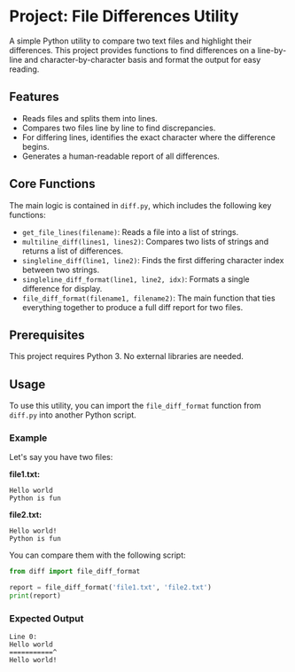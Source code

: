 # Project: File Differences Utility

A simple Python utility to compare two text files and highlight their differences. This project provides functions to find differences on a line-by-line and character-by-character basis and format the output for easy reading.

## Features

- Reads files and splits them into lines.
- Compares two files line by line to find discrepancies.
- For differing lines, identifies the exact character where the difference begins.
- Generates a human-readable report of all differences.

## Core Functions

The main logic is contained in `diff.py`, which includes the following key functions:

- `get_file_lines(filename)`: Reads a file into a list of strings.
- `multiline_diff(lines1, lines2)`: Compares two lists of strings and returns a list of differences.
- `singleline_diff(line1, line2)`: Finds the first differing character index between two strings.
- `singleline_diff_format(line1, line2, idx)`: Formats a single difference for display.
- `file_diff_format(filename1, filename2)`: The main function that ties everything together to produce a full diff report for two files.

## Prerequisites

This project requires Python 3. No external libraries are needed.

## Usage

To use this utility, you can import the `file_diff_format` function from `diff.py` into another Python script.

### Example

Let's say you have two files:

**file1.txt:**
```
Hello world
Python is fun
```

**file2.txt:**
```
Hello world!
Python is fun
```

You can compare them with the following script:

```python
from diff import file_diff_format

report = file_diff_format('file1.txt', 'file2.txt')
print(report)
```

### Expected Output

```
Line 0:
Hello world
===========^
Hello world!
```

